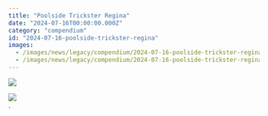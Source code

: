 ```yaml
---
title: "Poolside Trickster Regina"
date: "2024-07-16T00:00:00.000Z"
category: "compendium"
id: "2024-07-16-poolside-trickster-regina"
images:
  - /images/news/legacy/compendium/2024-07-16-poolside-trickster-regina/00392d68cad54fbbb863ccb8fbc6fdfe_002.webp
  - /images/news/legacy/compendium/2024-07-16-poolside-trickster-regina/acfc0de2b1f9491f805f68b72a560389.webp
---
```


![](/images/news/legacy/compendium/2024-07-16-poolside-trickster-regina/00392d68cad54fbbb863ccb8fbc6fdfe_002.webp)  

![](/images/news/legacy/compendium/2024-07-16-poolside-trickster-regina/acfc0de2b1f9491f805f68b72a560389.webp)  
.
